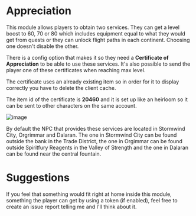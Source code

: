 # Appreciation
This module allows players to obtain two services. They can get a level boost to 60, 70 or 80 which includes equipment equal to what they would get from quests or they can unlock flight paths in each continent. Choosing one doesn't disable the other.

There is a config option that makes it so they need a **Certificate of Appreciation** to be able to use these services. It's also possible to send the player one of these certificates when reaching max level.

The certificate uses an already existing item so in order for it to display correctly you have to delete the client cache.

The item id of the certificate is **20460** and it is set up like an heirloom so it can be sent to other characters on the same account.

![image](https://github.com/noisiver/mod-appreciation/assets/5157047/55e9125f-1b66-4813-957d-a0f49206937e)

By default the NPC that provides these services are located in Stormwind City, Orgrimmar and Dalaran. The one in Stormwind City can be found outside the bank in the Trade District, the one in Orgimmar can be found outside Spiritfury Reagents in the Valley of Strength and the one in Dalaran can be found near the central fountain.

# Suggestions
If you feel that something would fit right at home inside this module, something the player can get by using a token (if enabled), feel free to create an issue report telling me and I'll think about it.

